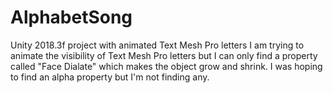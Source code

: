 # AlphabetSong
Unity 2018.3f project with animated Text Mesh Pro letters
I am trying to animate the visibility of Text Mesh Pro letters but I can only find a property called "Face Dialate" which makes the object grow and shrink.  I was hoping to find an alpha property but I'm not finding any.

